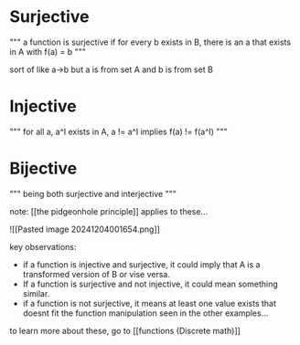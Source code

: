 # Surjective 

"""
a function is surjective if for every b exists in B, there is an a that exists in A with f(a) = b
"""

sort of like a->b but a is from set A and b is from set B


# Injective

"""
for all a, a^I exists in A, a != a^I implies f(a) != f(a^I)
"""

# Bijective

"""
being both surjective and interjective
"""

note: [[the pidgeonhole principle]] applies to these...

![[Pasted image 20241204001654.png]]

key observations:
- if a function is injective and surjective, it could imply that A is a transformed version of B or vise versa. 
- If a function is surjective and not injective, it could mean something similar.
- if a function is not surjective, it means at least one value exists that doesnt fit the function manipulation seen in the other examples...

to learn more about these, go to [[functions (Discrete math)]] 

